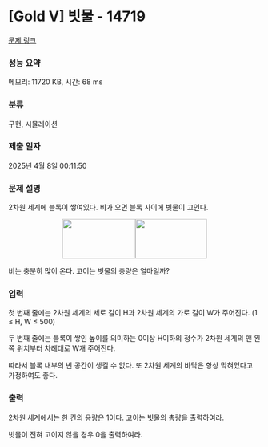 # [Gold V] 빗물 - 14719 

[문제 링크](https://www.acmicpc.net/problem/14719) 

### 성능 요약

메모리: 11720 KB, 시간: 68 ms

### 분류

구현, 시뮬레이션

### 제출 일자

2025년 4월 8일 00:11:50

### 문제 설명

<p>2차원 세계에 블록이 쌓여있다. 비가 오면 블록 사이에 빗물이 고인다.</p>

<p style="text-align: center;"><img alt="" src="https://onlinejudgeimages.s3-ap-northeast-1.amazonaws.com/problem/14719/1.png" style="height:79px; width:146px"><img alt="" src="https://onlinejudgeimages.s3-ap-northeast-1.amazonaws.com/problem/14719/2.png" style="height:79px; width:143px"></p>

<p>비는 충분히 많이 온다. 고이는 빗물의 총량은 얼마일까?</p>

### 입력 

 <p>첫 번째 줄에는 2차원 세계의 세로 길이 H과 2차원 세계의 가로 길이 W가 주어진다. (1 ≤ H, W ≤ 500)</p>

<p>두 번째 줄에는 블록이 쌓인 높이를 의미하는 0이상 H이하의 정수가 2차원 세계의 맨 왼쪽 위치부터 차례대로 W개 주어진다.</p>

<p>따라서 블록 내부의 빈 공간이 생길 수 없다. 또 2차원 세계의 바닥은 항상 막혀있다고 가정하여도 좋다.</p>

### 출력 

 <p>2차원 세계에서는 한 칸의 용량은 1이다. 고이는 빗물의 총량을 출력하여라.</p>

<p>빗물이 전혀 고이지 않을 경우 0을 출력하여라.</p>

